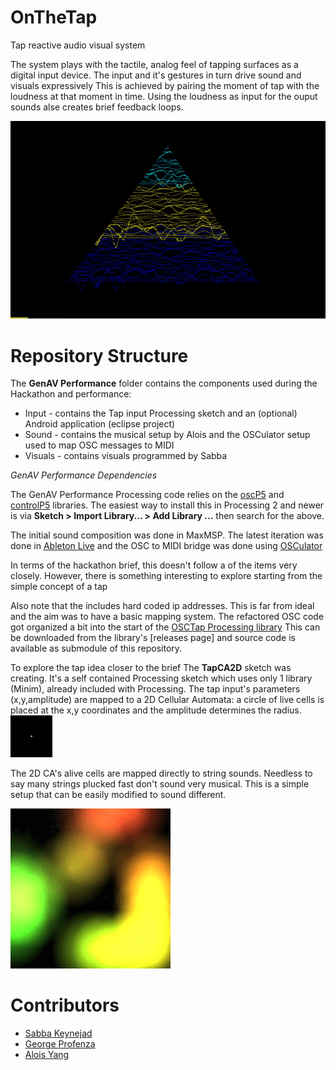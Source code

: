 OnTheTap
=========

Tap reactive audio visual system

The system plays with the tactile, analog feel of tapping surfaces as a digital input device.
The input and it's gestures in turn drive sound and visuals expressively
This is achieved by pairing the moment of tap with the loudness at that moment in time.
Using the loudness as input for the ouput sounds alse creates brief feedback loops.

![OnTheTap Visuals](https://raw.githubusercontent.com/AVUIs/OnTheTap/master/GenAV%20Performance/assets/OnTheTap.gif)

Repository Structure
====================

The **GenAV Performance** folder contains the components used during the Hackathon and performance:
* Input - contains the Tap input Processing sketch and an (optional) Android application (eclipse project)
* Sound - contains the musical setup by Alois and the OSCulator setup used to map OSC messages to MIDI
* Visuals - contains visuals programmed by Sabba

*GenAV Performance Dependencies*

The GenAV Performance Processing code relies on the [oscP5](http://www.sojamo.de/libraries/oscP5/) and [controlP5](http://www.sojamo.de/libraries/controlP5/) libraries.
The easiest way to install this in Processing 2 and newer is via **Sketch > Import Library... > Add Library ...** then search for the above.

The initial sound composition was done in MaxMSP. The latest iteration was done in [Ableton Live](https://www.ableton.com/)
and the OSC to MIDI bridge was done using [OSCulator](http://www.osculator.net/)

In terms of the hackathon brief, this doesn't follow a of the items very closely.
However, there is something interesting to explore starting from the simple concept of a tap

Also note that the includes hard coded ip addresses. 
This is far from ideal and the aim was to have a basic mapping system.
The refactored OSC code got organized a bit into the start of the [OSCTap Processing library](https://github.com/orgicus/OSCTap)
This can be downloaded from the library's [releases page] and source code is available as submodule of this repository.

To explore the tap idea closer to the brief The **TapCA2D** sketch was creating.
It's a self contained Processing sketch which uses only 1 library (Minim), already included with Processing.
The tap input's parameters (x,y,amplitude) are mapped to a 2D Cellular Automata: a circle of live cells is placed at the x,y coordinates and the amplitude determines the radius.
![TapCA2D brush](https://raw.githubusercontent.com/AVUIs/OnTheTap/master/GenAV%20Performance/assets/tap_ca_brush.gif)

The 2D CA's alive cells are mapped directly to string sounds.
Needless to say many strings plucked fast don't sound very musical.
This is a simple setup that can be easily modified to sound different.

![TapCA2D preview](https://raw.githubusercontent.com/AVUIs/OnTheTap/master/GenAV%20Performance/assets/TapCA2D.gif)

Contributors
============

* [Sabba Keynejad](http://sabbakeynejad.co.uk)
* [George Profenza](http://lifesine.eu)
* [Alois Yang](http://aloisyang.com/)
